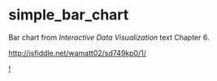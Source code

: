 simple_bar_chart
================

Bar chart from *Interactive Data Visualization* text Chapter 6.

http://jsfiddle.net/wamatt02/sd749kp0/1/

[!](ScreenShot.png)
